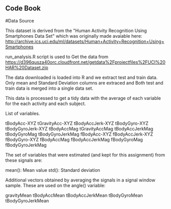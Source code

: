 ## Code Book

#Data Source

This dataset is derived from the "Human Activity Recognition Using Smartphones Data Set" which was originally made avaiable here: http://archive.ics.uci.edu/ml/datasets/Human+Activity+Recognition+Using+Smartphones

run_analysis.R script is used to Get the data from https://d396qusza40orc.cloudfront.net/getdata%2Fprojectfiles%2FUCI%20HAR%20Dataset.zip 

The data downloaded is loaded into R and we extract test and train data. Only mean and Standard Deviation columns are extraced and Both test and train data is merged into a single data set.

This data is processed to get a tidy data with the average of each variable for the each activity and each subject.

List of variables.

tBodyAcc-XYZ
tGravityAcc-XYZ
tBodyAccJerk-XYZ
tBodyGyro-XYZ
tBodyGyroJerk-XYZ
tBodyAccMag
tGravityAccMag
tBodyAccJerkMag
tBodyGyroMag
tBodyGyroJerkMag
fBodyAcc-XYZ
fBodyAccJerk-XYZ
fBodyGyro-XYZ
fBodyAccMag
fBodyAccJerkMag
fBodyGyroMag
fBodyGyroJerkMag

The set of variables that were estimated (and kept for this assignment) from these signals are:

mean(): Mean value
std(): Standard deviation

Additional vectors obtained by averaging the signals in a signal window sample. These are used on the angle() variable:

gravityMean
tBodyAccMean
tBodyAccJerkMean
tBodyGyroMean
tBodyGyroJerkMean

